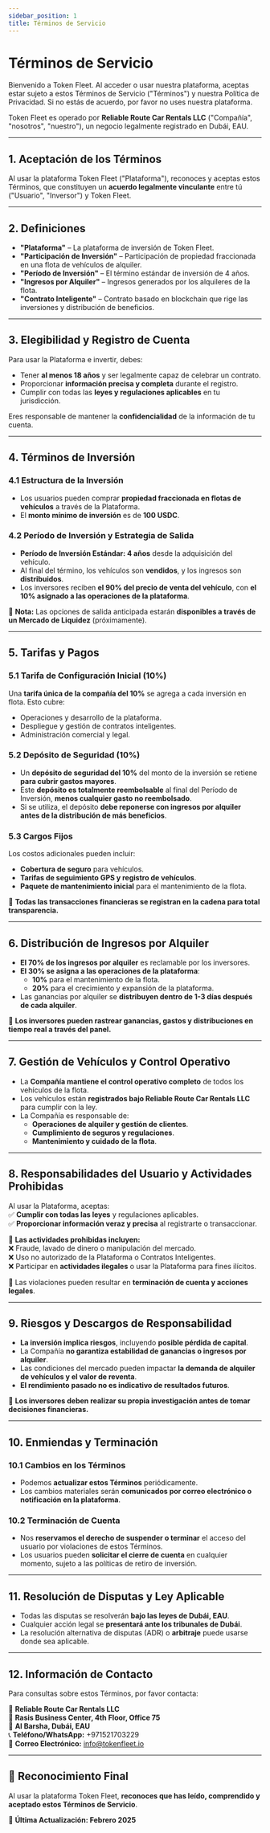 ```yaml
---
sidebar_position: 1
title: Términos de Servicio
---
```


# Términos de Servicio  

Bienvenido a Token Fleet. Al acceder o usar nuestra plataforma, aceptas estar sujeto a estos Términos de Servicio ("Términos") y nuestra Política de Privacidad. Si no estás de acuerdo, por favor no uses nuestra plataforma.  

Token Fleet es operado por **Reliable Route Car Rentals LLC** ("Compañía", "nosotros", "nuestro"), un negocio legalmente registrado en Dubái, EAU.

---

## **1. Aceptación de los Términos**  

Al usar la plataforma Token Fleet ("Plataforma"), reconoces y aceptas estos Términos, que constituyen un **acuerdo legalmente vinculante** entre tú ("Usuario", "Inversor") y Token Fleet.  

---

## **2. Definiciones**  

- **"Plataforma"** – La plataforma de inversión de Token Fleet.  
- **"Participación de Inversión"** – Participación de propiedad fraccionada en una flota de vehículos de alquiler.  
- **"Período de Inversión"** – El término estándar de inversión de 4 años.  
- **"Ingresos por Alquiler"** – Ingresos generados por los alquileres de la flota.  
- **"Contrato Inteligente"** – Contrato basado en blockchain que rige las inversiones y distribución de beneficios.  

---

## **3. Elegibilidad y Registro de Cuenta**  

Para usar la Plataforma e invertir, debes:  

- Tener **al menos 18 años** y ser legalmente capaz de celebrar un contrato.  
- Proporcionar **información precisa y completa** durante el registro.  
- Cumplir con todas las **leyes y regulaciones aplicables** en tu jurisdicción.  

Eres responsable de mantener la **confidencialidad** de la información de tu cuenta.  

---

## **4. Términos de Inversión**  

### **4.1 Estructura de la Inversión**  
- Los usuarios pueden comprar **propiedad fraccionada en flotas de vehículos** a través de la Plataforma.  
- El **monto mínimo de inversión** es de **100 USDC**.  

### **4.2 Período de Inversión y Estrategia de Salida**  
- **Período de Inversión Estándar: 4 años** desde la adquisición del vehículo.  
- Al final del término, los vehículos son **vendidos**, y los ingresos son **distribuidos**.  
- Los inversores reciben **el 90% del precio de venta del vehículo**, con **el 10% asignado a las operaciones de la plataforma**.  

📌 **Nota:** Las opciones de salida anticipada estarán **disponibles a través de un Mercado de Liquidez** (próximamente).  

---

## **5. Tarifas y Pagos**  

### **5.1 Tarifa de Configuración Inicial (10%)**  
Una **tarifa única de la compañía del 10%** se agrega a cada inversión en flota. Esto cubre:  
- Operaciones y desarrollo de la plataforma.  
- Despliegue y gestión de contratos inteligentes.  
- Administración comercial y legal.  

### **5.2 Depósito de Seguridad (10%)**  
- Un **depósito de seguridad del 10%** del monto de la inversión se retiene **para cubrir gastos mayores**.  
- Este **depósito es totalmente reembolsable** al final del Período de Inversión, **menos cualquier gasto no reembolsado**.  
- Si se utiliza, el depósito **debe reponerse con ingresos por alquiler antes de la distribución de más beneficios**.  

### **5.3 Cargos Fijos**  
Los costos adicionales pueden incluir:  
- **Cobertura de seguro** para vehículos.  
- **Tarifas de seguimiento GPS y registro de vehículos**.  
- **Paquete de mantenimiento inicial** para el mantenimiento de la flota.  

📌 **Todas las transacciones financieras se registran en la cadena para total transparencia.**  

---

## **6. Distribución de Ingresos por Alquiler**  

- **El 70% de los ingresos por alquiler** es reclamable por los inversores.  
- **El 30% se asigna a las operaciones de la plataforma**:  
  - **10%** para el mantenimiento de la flota.  
  - **20%** para el crecimiento y expansión de la plataforma.  
- Las ganancias por alquiler se **distribuyen dentro de 1-3 días después de cada alquiler**.  

📌 **Los inversores pueden rastrear ganancias, gastos y distribuciones en tiempo real a través del panel.**  

---

## **7. Gestión de Vehículos y Control Operativo**  

- La **Compañía mantiene el control operativo completo** de todos los vehículos de la flota.  
- Los vehículos están **registrados bajo Reliable Route Car Rentals LLC** para cumplir con la ley.  
- La Compañía es responsable de:  
  - **Operaciones de alquiler y gestión de clientes**.  
  - **Cumplimiento de seguros y regulaciones**.  
  - **Mantenimiento y cuidado de la flota**.  

---

## **8. Responsabilidades del Usuario y Actividades Prohibidas**  

Al usar la Plataforma, aceptas:  
✅ **Cumplir con todas las leyes** y regulaciones aplicables.  
✅ **Proporcionar información veraz y precisa** al registrarte o transaccionar.  

🚨 **Las actividades prohibidas incluyen:**  
❌ Fraude, lavado de dinero o manipulación del mercado.  
❌ Uso no autorizado de la Plataforma o Contratos Inteligentes.  
❌ Participar en **actividades ilegales** o usar la Plataforma para fines ilícitos.  

📌 Las violaciones pueden resultar en **terminación de cuenta y acciones legales**.  

---

## **9. Riesgos y Descargos de Responsabilidad**  

- **La inversión implica riesgos**, incluyendo **posible pérdida de capital**.  
- La Compañía **no garantiza estabilidad de ganancias o ingresos por alquiler**.  
- Las condiciones del mercado pueden impactar **la demanda de alquiler de vehículos y el valor de reventa**.  
- **El rendimiento pasado no es indicativo de resultados futuros**.  

📌 **Los inversores deben realizar su propia investigación antes de tomar decisiones financieras.**  

---

## **10. Enmiendas y Terminación**  

### **10.1 Cambios en los Términos**  
- Podemos **actualizar estos Términos** periódicamente.  
- Los cambios materiales serán **comunicados por correo electrónico o notificación en la plataforma**.  

### **10.2 Terminación de Cuenta**  
- Nos **reservamos el derecho de suspender o terminar** el acceso del usuario por violaciones de estos Términos.  
- Los usuarios pueden **solicitar el cierre de cuenta** en cualquier momento, sujeto a las políticas de retiro de inversión.  

---

## **11. Resolución de Disputas y Ley Aplicable**  

- Todas las disputas se resolverán **bajo las leyes de Dubái, EAU**.  
- Cualquier acción legal se **presentará ante los tribunales de Dubái**.  
- La resolución alternativa de disputas (ADR) o **arbitraje** puede usarse donde sea aplicable.  

---

## **12. Información de Contacto**  

Para consultas sobre estos Términos, por favor contacta:  

📌 **Reliable Route Car Rentals LLC**  
📍 **Rasis Business Center, 4th Floor, Office 75**  
📍 **Al Barsha, Dubái, EAU**  
📞 **Teléfono/WhatsApp:** +971521703229  
📧 **Correo Electrónico:** info@tokenfleet.io  

---

## **📌 Reconocimiento Final**  

Al usar la plataforma Token Fleet, **reconoces que has leído, comprendido y aceptado estos Términos de Servicio**.  

📅 **Última Actualización: Febrero 2025**